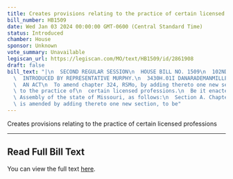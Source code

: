 ```yaml
---
title: Creates provisions relating to the practice of certain licensed professions
bill_number: HB1509
date: Wed Jan 03 2024 00:00:00 GMT-0600 (Central Standard Time)
status: Introduced
chamber: House
sponsor: Unknown
vote_summary: Unavailable
legiscan_url: https://legiscan.com/MO/text/HB1509/id/2861908
draft: false
bill_text: "|\n  SECOND REGULAR SESSION\n  HOUSE BILL NO. 1509\n  102ND GENERAL ASSEMBLY\n\
  \  INTRODUCED BY REPRESENTATIVE MURPHY.\n  3430H.01I DANARADEMANMILLER,ChiefClerk\n\
  \  AN ACT\n  To amend chapter 324, RSMo, by adding thereto one new section relating\
  \ to the practice of\n  certain licensed professions.\n  Be it enacted by the General\
  \ Assembly of the state of Missouri, as follows:\n  Section A. Chapter 324, RSMo,\
  \ is amended by adding thereto one new section, to be"
---
```

Creates provisions relating to the practice of certain licensed professions

---

## Read Full Bill Text

You can view the full text [here](https://legiscan.com/MO/text/HB1509/id/2861908).
